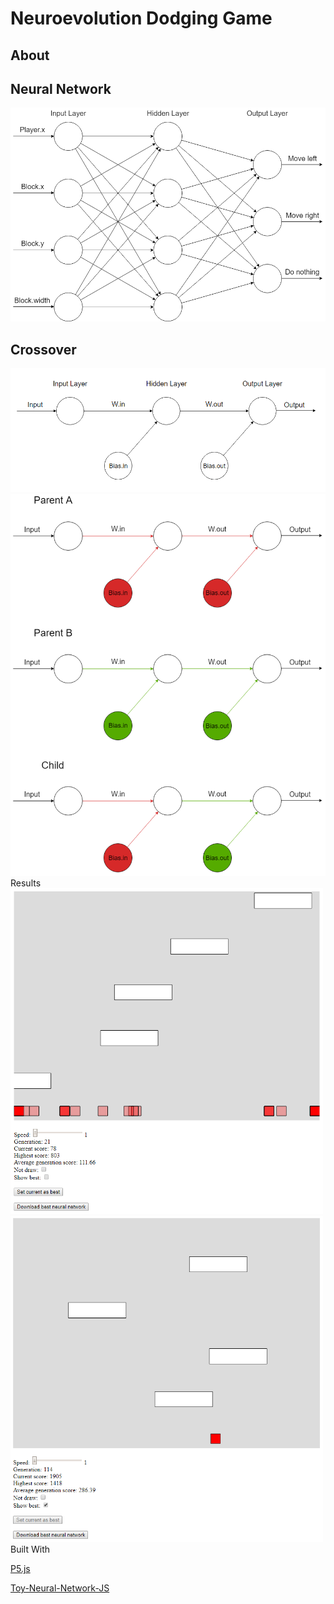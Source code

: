 # Neuroevolution Dodging Game

## About

## Neural Network

<a align="center">
  <img src="https://github.com/gnoya/Neuroevolution-Dodging-Game/blob/Readme/results/NeuralNetworkModel.png" width="750px"/>
</a>

## Crossover

<a align="center">
  <img src="https://github.com/gnoya/Neuroevolution-Dodging-Game/blob/Readme/results/simpleModel.png" width="750px"/>
</a>

<a align="center">
  <img src="https://github.com/gnoya/Neuroevolution-Dodging-Game/blob/Readme/results/Crossover.png" width="750px/>
</a>

## Results

<a align="center">
  <img src="https://github.com/gnoya/Neuroevolution-Dodging-Game/blob/Readme/results/training.png" width="500px/>
</a>

<a align="center">
  <img src="https://github.com/gnoya/Neuroevolution-Dodging-Game/blob/Readme/results/showingBest.png" width="500px/>
</a>


## Built With

[P5.js](https://github.com/processing/p5.js "P5.js library")

[Toy-Neural-Network-JS](https://github.com/CodingTrain/Toy-Neural-Network-JS "Toy Nerual Network library")
